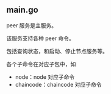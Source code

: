 ## main.go

peer 服务是主服务。

该服务支持各种 peer 命令。

包括查询状态，和启动、停止节点服务等。

各个子命令在对应子包中，如

* node：node 对应子命令
* chaincode：chaincode 对应子命令

